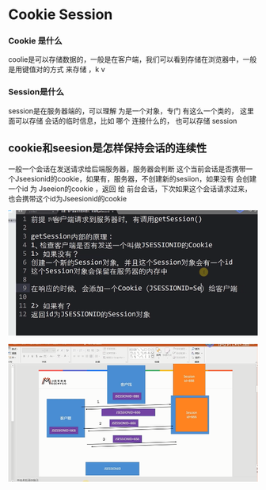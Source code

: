 # Cookie  Session

### Cookie 是什么

coolie是可以存储数据的，一般是在客户端，我们可以看到存储在浏览器中，一般是用键值对的方式 来存储 ，k v 

### Session是什么 

session是在服务器端的，可以理解 为是一个对象，专门 有这么一个类的， 这里面可以存储 会话的临时信息，比如 哪个 连接什么的， 也可以存储 session           







## cookie和seesion是怎样保持会话的连续性

一般一个会话在发送请求给后端服务器，服务器会判断 这个当前会话是否携带一个Jseesionid的cookie，如果有，服务器，不创建新的sesiion，如果没有 会创建一个id 为 Jseeion的cookie ，返回 给 前台会话，下次如果这个会话请求过来，也会携带这个id为Jseesionid的cookie 



![image-20221216104926249](https://raw.githubusercontent.com/Eat-garlic/picture/master/images20221216104926.png)

![image-20221216104747055](https://raw.githubusercontent.com/Eat-garlic/picture/master/images20221216104747.png)